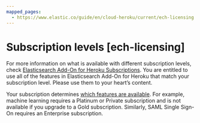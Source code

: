 ```yaml
---
mapped_pages:
  - https://www.elastic.co/guide/en/cloud-heroku/current/ech-licensing.html
---
```


# Subscription levels [ech-licensing]

For more information on what is available with different subscription levels, check [Elasticsearch Add-On for Heroku Subscriptions](https://www.elastic.co/elasticsearch/service/pricing). You are entitled to use all of the features in Elasticsearch Add-On for Heroku that match your subscription level. Please use them to your heart’s content.

Your subscription determines [which features are available](https://www.elastic.co/subscriptions/cloud). For example, machine learning requires a Platinum or Private subscription and is not available if you upgrade to a Gold subscription. Similarly, SAML Single Sign-On requires an Enterprise subscription.

